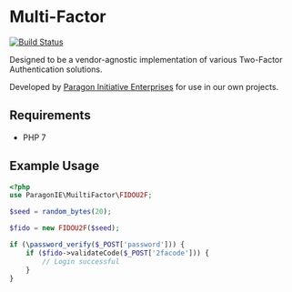 # Multi-Factor

[![Build Status](https://travis-ci.org/paragonie/multi_factor.svg?branch=master)](https://travis-ci.org/paragonie/multi_factor)

Designed to be a vendor-agnostic implementation of various Two-Factor 
Authentication solutions.

Developed by [Paragon Initiative Enterprises](https://paragonie.com) for use
in our own projects.

## Requirements

* PHP 7

## Example Usage

```php
<?php
use ParagonIE\MuiltiFactor\FIDOU2F;

$seed = random_bytes(20);

$fido = new FIDOU2F($seed);

if (\password_verify($_POST['password'])) {
    if ($fido->validateCode($_POST['2facode'])) {
        // Login successful    
    }
}
```